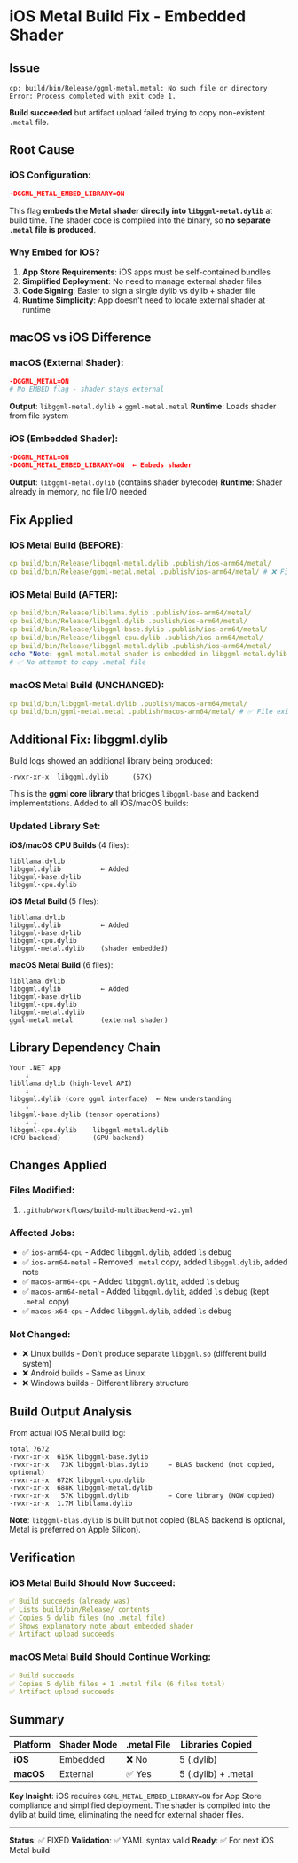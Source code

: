 # iOS Metal Build Fix - Embedded Shader

## Issue

```
cp: build/bin/Release/ggml-metal.metal: No such file or directory
Error: Process completed with exit code 1.
```

**Build succeeded** but artifact upload failed trying to copy non-existent `.metal` file.

## Root Cause

### iOS Configuration:

```cmake
-DGGML_METAL_EMBED_LIBRARY=ON
```

This flag **embeds the Metal shader directly into `libggml-metal.dylib`** at build time. The shader code is compiled into the binary, so **no separate `.metal` file is produced**.

### Why Embed for iOS?

1. **App Store Requirements**: iOS apps must be self-contained bundles
2. **Simplified Deployment**: No need to manage external shader files
3. **Code Signing**: Easier to sign a single dylib vs dylib + shader file
4. **Runtime Simplicity**: App doesn't need to locate external shader at runtime

## macOS vs iOS Difference

### macOS (External Shader):

```cmake
-DGGML_METAL=ON
# No EMBED flag - shader stays external
```

**Output**: `libggml-metal.dylib` + `ggml-metal.metal`
**Runtime**: Loads shader from file system

### iOS (Embedded Shader):

```cmake
-DGGML_METAL=ON
-DGGML_METAL_EMBED_LIBRARY=ON  ← Embeds shader
```

**Output**: `libggml-metal.dylib` (contains shader bytecode)
**Runtime**: Shader already in memory, no file I/O needed

## Fix Applied

### iOS Metal Build (BEFORE):

```yaml
cp build/bin/Release/libggml-metal.dylib .publish/ios-arm64/metal/
cp build/bin/Release/ggml-metal.metal .publish/ios-arm64/metal/ # ❌ File doesn't exist!
```

### iOS Metal Build (AFTER):

```yaml
cp build/bin/Release/libllama.dylib .publish/ios-arm64/metal/
cp build/bin/Release/libggml.dylib .publish/ios-arm64/metal/
cp build/bin/Release/libggml-base.dylib .publish/ios-arm64/metal/
cp build/bin/Release/libggml-cpu.dylib .publish/ios-arm64/metal/
cp build/bin/Release/libggml-metal.dylib .publish/ios-arm64/metal/
echo "Note: ggml-metal.metal shader is embedded in libggml-metal.dylib (GGML_METAL_EMBED_LIBRARY=ON)"
# ✅ No attempt to copy .metal file
```

### macOS Metal Build (UNCHANGED):

```yaml
cp build/bin/libggml-metal.dylib .publish/macos-arm64/metal/
cp build/bin/ggml-metal.metal .publish/macos-arm64/metal/ # ✅ File exists on macOS
```

## Additional Fix: libggml.dylib

Build logs showed an additional library being produced:

```
-rwxr-xr-x  libggml.dylib      (57K)
```

This is the **ggml core library** that bridges `libggml-base` and backend implementations. Added to all iOS/macOS builds:

### Updated Library Set:

**iOS/macOS CPU Builds** (4 files):

```
libllama.dylib
libggml.dylib          ← Added
libggml-base.dylib
libggml-cpu.dylib
```

**iOS Metal Build** (5 files):

```
libllama.dylib
libggml.dylib          ← Added
libggml-base.dylib
libggml-cpu.dylib
libggml-metal.dylib    (shader embedded)
```

**macOS Metal Build** (6 files):

```
libllama.dylib
libggml.dylib          ← Added
libggml-base.dylib
libggml-cpu.dylib
libggml-metal.dylib
ggml-metal.metal       (external shader)
```

## Library Dependency Chain

```
Your .NET App
    ↓
libllama.dylib (high-level API)
    ↓
libggml.dylib (core ggml interface)  ← New understanding
    ↓
libggml-base.dylib (tensor operations)
    ↓ ↓
libggml-cpu.dylib    libggml-metal.dylib
(CPU backend)        (GPU backend)
```

## Changes Applied

### Files Modified:

1. `.github/workflows/build-multibackend-v2.yml`

### Affected Jobs:

-   ✅ `ios-arm64-cpu` - Added `libggml.dylib`, added `ls` debug
-   ✅ `ios-arm64-metal` - Removed `.metal` copy, added `libggml.dylib`, added note
-   ✅ `macos-arm64-cpu` - Added `libggml.dylib`, added `ls` debug
-   ✅ `macos-arm64-metal` - Added `libggml.dylib`, added `ls` debug (kept `.metal` copy)
-   ✅ `macos-x64-cpu` - Added `libggml.dylib`, added `ls` debug

### Not Changed:

-   ❌ Linux builds - Don't produce separate `libggml.so` (different build system)
-   ❌ Android builds - Same as Linux
-   ❌ Windows builds - Different library structure

## Build Output Analysis

From actual iOS Metal build log:

```
total 7672
-rwxr-xr-x  615K libggml-base.dylib
-rwxr-xr-x   73K libggml-blas.dylib     ← BLAS backend (not copied, optional)
-rwxr-xr-x  672K libggml-cpu.dylib
-rwxr-xr-x  688K libggml-metal.dylib
-rwxr-xr-x   57K libggml.dylib          ← Core library (NOW copied)
-rwxr-xr-x  1.7M libllama.dylib
```

**Note**: `libggml-blas.dylib` is built but not copied (BLAS backend is optional, Metal is preferred on Apple Silicon).

## Verification

### iOS Metal Build Should Now Succeed:

```yaml
✅ Build succeeds (already was)
✅ Lists build/bin/Release/ contents
✅ Copies 5 dylib files (no .metal file)
✅ Shows explanatory note about embedded shader
✅ Artifact upload succeeds
```

### macOS Metal Build Should Continue Working:

```yaml
✅ Build succeeds
✅ Copies 5 dylib files + 1 .metal file (6 files total)
✅ Artifact upload succeeds
```

## Summary

| Platform  | Shader Mode | .metal File | Libraries Copied    |
| --------- | ----------- | ----------- | ------------------- |
| **iOS**   | Embedded    | ❌ No       | 5 (.dylib)          |
| **macOS** | External    | ✅ Yes      | 5 (.dylib) + .metal |

**Key Insight**: iOS requires `GGML_METAL_EMBED_LIBRARY=ON` for App Store compliance and simplified deployment. The shader is compiled into the dylib at build time, eliminating the need for external shader files.

---

**Status**: ✅ FIXED
**Validation**: ✅ YAML syntax valid
**Ready**: ✅ For next iOS Metal build
